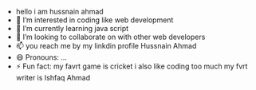 - hello i am hussnain ahmad 
- 👀 I’m interested in coding like web development
- 🌱 I’m currently learning java script
- 💞️ I’m looking to collaborate on with other web developers
- 📫 you reach me by my linkdin profile Hussnain Ahmad 
- 😄 Pronouns: ...
- ⚡ Fun fact: my favrt game is cricket i also like coding too much  my fvrt writer is Ishfaq Ahmad

<!---
H-ahmad310/H-ahmad310 is a ✨ special ✨ repository because its `README.md` (this file) appears on your GitHub profile.
You can click the Preview link to take a look at your changes.
--->
